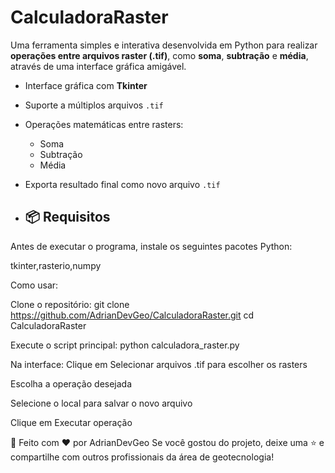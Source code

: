 # CalculadoraRaster

Uma ferramenta simples e interativa desenvolvida em Python para realizar **operações entre arquivos raster (.tif)**, como **soma**, **subtração** e **média**, através de uma interface gráfica amigável.

- Interface gráfica com **Tkinter**
- Suporte a múltiplos arquivos `.tif`
- Operações matemáticas entre rasters:
  - Soma
  - Subtração
  - Média
- Exporta resultado final como novo arquivo `.tif`

- ## 📦 Requisitos

Antes de executar o programa, instale os seguintes pacotes Python:

tkinter,rasterio,numpy

Como usar:

Clone o repositório: 
git clone https://github.com/AdrianDevGeo/CalculadoraRaster.git
cd CalculadoraRaster


Execute o script principal:
python calculadora_raster.py


Na interface:
Clique em Selecionar arquivos .tif para escolher os rasters

Escolha a operação desejada

Selecione o local para salvar o novo arquivo

Clique em Executar operação

🧠 Feito com ❤️ por AdrianDevGeo
Se você gostou do projeto, deixe uma ⭐ e compartilhe com outros profissionais da área de geotecnologia!
